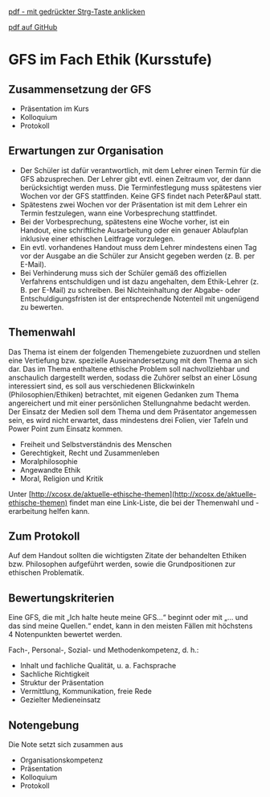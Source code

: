 [pdf - mit gedrückter Strg-Taste anklicken](HOs/pdf/GFS-Vorgaben_Ethik_Kursstufe.pdf)

[pdf auf GitHub](https://github.com/DorKeinath/Ethik-Kurs/blob/master/HOs/pdf/GFS-Vorgaben_Ethik_Kursstufe.pdf)

# GFS im Fach Ethik (Kursstufe)

## Zusammensetzung der GFS

- Präsentation im Kurs
- Kolloquium
- Protokoll

## Erwartungen zur Organisation

- Der Schüler ist dafür verantwortlich, mit dem Lehrer einen Termin für die GFS abzusprechen. Der Lehrer gibt evtl. einen Zeitraum vor, der dann berücksichtigt werden muss. Die Terminfestlegung muss spätestens vier Wochen vor der GFS stattfinden. Keine GFS findet nach Peter&Paul statt.
- Spätestens zwei Wochen vor der Präsentation ist mit dem Lehrer ein Termin festzulegen, wann eine Vorbesprechung stattfindet.
- Bei der Vorbesprechung, spätestens eine Woche vorher, ist ein Handout, eine schriftliche Ausarbeitung oder ein genauer Ablaufplan inklusive einer ethischen Leitfrage vorzulegen.
- Ein evtl. vorhandenes Handout muss dem Lehrer mindestens einen Tag vor der Ausgabe an die Schüler zur Ansicht gegeben werden (z. B. per E-Mail).
- Bei Verhinderung muss sich der Schüler gemäß des offiziellen Verfahrens entschuldigen und ist dazu angehalten, dem Ethik-Lehrer (z. B. per E-Mail) zu schreiben. Bei Nichteinhaltung der Abgabe- oder Entschuldigungsfristen ist der entsprechende Notenteil mit ungenügend zu bewerten.

## Themenwahl

Das Thema ist einem der folgenden Themengebiete zuzuordnen und stellen eine Vertiefung bzw. spezielle Auseinandersetzung mit dem Thema an sich dar. Das im Thema enthaltene ethische Problem soll nachvollziehbar und anschaulich dargestellt werden, sodass die Zuhörer selbst an einer Lösung interessiert sind, es soll aus verschiedenen Blickwinkeln (Philosophien/Ethiken) betrachtet, mit eigenen Gedanken zum Thema angereichert und mit einer persönlichen Stellungnahme bedacht werden. Der Einsatz der Medien soll dem Thema und dem Präsentator angemessen sein, es wird nicht erwartet, dass mindestens drei Folien, vier Tafeln und Power Point zum Einsatz kommen.

- Freiheit und Selbstverständnis des Menschen
- Gerechtigkeit, Recht und Zusammenleben
- Moralphilosophie
- Angewandte Ethik
- Moral, Religion und Kritik

Unter [http://xcosx.de/aktuelle-ethische-themen](http://xcosx.de/aktuelle-ethische-themen) findet man eine Link-Liste, die bei der Themenwahl und -erarbeitung helfen kann.

## Zum Protokoll
Auf dem Handout sollten die wichtigsten Zitate der behandelten Ethiken bzw. Philosophen aufgeführt werden, sowie die Grundpositionen zur ethischen Problematik.

## Bewertungskriterien
Eine GFS, die mit „Ich halte heute meine GFS...“ beginnt oder mit „... und das sind meine Quellen.“ endet, kann in den meisten Fällen mit höchstens 4 Notenpunkten bewertet werden.

Fach-, Personal-, Sozial- und Methodenkompetenz, d. h.:

- Inhalt und fachliche Qualität, u. a. Fachsprache
- Sachliche Richtigkeit
- Struktur der Präsentation
- Vermittlung, Kommunikation, freie Rede
- Gezielter Medieneinsatz

## Notengebung

Die Note setzt sich zusammen aus

* Organisationskompetenz
* Präsentation
* Kolloquium
* Protokoll
